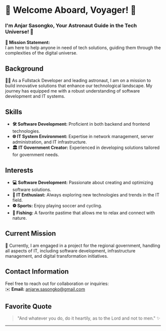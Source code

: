 # 🌌 Welcome Aboard, Voyager! 🌠  
### I'm Anjar Sasongko, Your Astronaut Guide in the Tech Universe! 🌟

**🚀 Mission Statement:**  
I am here to help anyone in need of tech solutions, guiding them through the complexities of the digital universe.

## Background  
👨‍💻 As a Fullstack Developer and leading astronaut, I am on a mission to build innovative solutions that enhance our technological landscape. My journey has equipped me with a robust understanding of software development and IT systems.

## Skills  
- **🛠️ Software Development:** Proficient in both backend and frontend technologies.  
- **🌐 IT System Environment:** Expertise in network management, server administration, and IT infrastructure.  
- **🏛️ IT Government Creator:** Experienced in developing solutions tailored for government needs.

## Interests  
- **💻 Software Development:** Passionate about creating and optimizing software solutions.  
- **📡 IT Enthusiast:** Always exploring new technologies and trends in the IT field.  
- **⚽ Sports:** Enjoy playing soccer and cycling.  
- **🎣 Fishing:** A favorite pastime that allows me to relax and connect with nature.

## Current Mission  
🌟 Currently, I am engaged in a project for the regional government, handling all aspects of IT, including software development, infrastructure management, and digital transformation initiatives.

## Contact Information  
Feel free to reach out for collaboration or inquiries:  
✉️ **Email:** [anjarw.sasongko@gmail.com](mailto:anjarw.sasongko@gmail.com)

## Favorite Quote  
> "And whatever you do, do it heartily, as to the Lord and not to men." ✨

---
